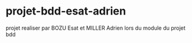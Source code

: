 # projet-bdd-esat-adrien

projet realiser par BOZU Esat et MILLER Adrien lors du module du projet bdd 
